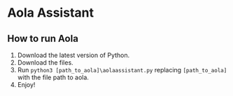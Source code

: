 # Aola Assistant
## How to run Aola
1. Download the latest version of Python.
2. Download the files.
3. Run `python3 [path_to_aola]\aolaassistant.py` replacing `[path_to_aola]` with the file path to aola.
4. Enjoy!
